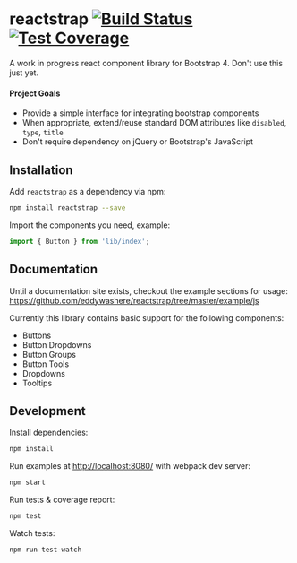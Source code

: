 # reactstrap [![Build Status](https://travis-ci.org/eddywashere/reactstrap.svg?branch=master)](https://travis-ci.org/eddywashere/reactstrap) [![Test Coverage](https://codeclimate.com/github/eddywashere/reactstrap/badges/coverage.svg)](https://codeclimate.com/github/eddywashere/reactstrap/coverage)

A work in progress react component library for Bootstrap 4. Don't use this just yet.

#### Project Goals

- Provide a simple interface for integrating bootstrap components
- When appropriate, extend/reuse standard DOM attributes like `disabled`, `type`, `title`
- Don't require dependency on jQuery or Bootstrap's JavaScript

## Installation

Add `reactstrap` as a dependency via npm:

```sh
npm install reactstrap --save
```

Import the components you need, example:

```js
import { Button } from 'lib/index';
```

## Documentation

Until a documentation site exists, checkout the example sections for usage: https://github.com/eddywashere/reactstrap/tree/master/example/js

Currently this library contains basic support for the following components:

- Buttons
- Button Dropdowns
- Button Groups
- Button Tools
- Dropdowns
- Tooltips

## Development

Install dependencies:

```sh
npm install
```

Run examples at [http://localhost:8080/](http://localhost:8080/) with webpack dev server:

```sh
npm start
```

Run tests & coverage report:

```sh
npm test
```

Watch tests:

```sh
npm run test-watch
```
